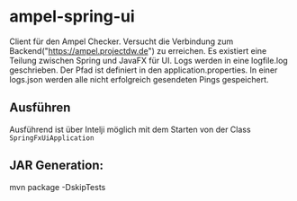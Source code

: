 # ampel-spring-ui
                     
Client für den Ampel Checker. Versucht die Verbindung zum Backend("https://ampel.projectdw.de") zu erreichen.
Es existiert eine Teilung zwischen Spring und JavaFX für UI. Logs werden in eine logfile.log geschrieben. Der Pfad ist 
definiert in den application.properties. In einer logs.json werden alle nicht erfolgreich gesendeten Pings gespeichert. 

## Ausführen
Ausführend ist über Intelji möglich mit dem Starten von der Class ``SpringFxUiApplication``

## JAR Generation:
mvn package -DskipTests 
